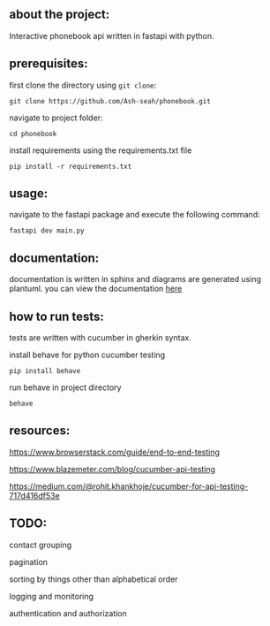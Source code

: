 ## about the project:

Interactive phonebook api written in fastapi with python.

## prerequisites:

first clone the directory using `git clone`:

```
git clone https://github.com/Ash-seah/phonebook.git
```

navigate to project folder:

```
cd phonebook
```

install requirements using the requirements.txt file

```
pip install -r requirements.txt
```

## usage:

navigate to the fastapi package and execute the following command:

```
fastapi dev main.py
```

## documentation:

documentation is written in sphinx and diagrams are generated using plantuml.
you can view the documentation [here](documentation/source/_build/html/index.html)

## how to run tests:

tests are written with cucumber in gherkin syntax.

install behave for python cucumber testing

```
pip install behave
```

run behave in project directory 

```
behave
```

## resources:
https://www.browserstack.com/guide/end-to-end-testing

https://www.blazemeter.com/blog/cucumber-api-testing

https://medium.com/@rohit.khankhoje/cucumber-for-api-testing-717d416df53e

## TODO:
contact grouping

pagination

sorting by things other than alphabetical order

logging and monitoring

authentication and authorization
